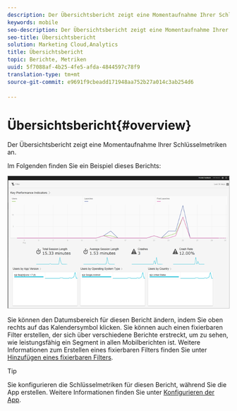 ```yaml
---
description: Der Übersichtsbericht zeigt eine Momentaufnahme Ihrer Schlüsselmetriken an.
keywords: mobile
seo-description: Der Übersichtsbericht zeigt eine Momentaufnahme Ihrer Schlüsselmetriken an.
seo-title: Übersichtsbericht
solution: Marketing Cloud,Analytics
title: Übersichtsbericht
topic: Berichte, Metriken
uuid: 5f7088af-4b25-4fe5-afda-4844597c78f9
translation-type: tm+mt
source-git-commit: e9691f9cbeadd171948aa752b27a014c3ab254d6

---
```



# Übersichtsbericht{#overview}

Der Übersichtsbericht zeigt eine Momentaufnahme Ihrer Schlüsselmetriken an.

Im Folgenden finden Sie ein Beispiel dieses Berichts:

![](assets/report_usage_overview.png)

Sie können den Datumsbereich für diesen Bericht ändern, indem Sie oben rechts auf das Kalendersymbol klicken. Sie können auch einen fixierbaren Filter erstellen, der sich über verschiedene Berichte erstreckt, um zu sehen, wie leistungsfähig ein Segment in allen Mobilberichten ist. Weitere Informationen zum Erstellen eines fixierbaren Filters finden Sie unter [Hinzufügen eines fixierbaren Filters](/help/using/usage/reports-customize/t-sticky-filter.md).

>[!TIP]
>
>Sie konfigurieren die Schlüsselmetriken für diesen Bericht, während Sie die App erstellen. Weitere Informationen finden Sie unter [Konfigurieren der App](/help/using/c-manage-app-settings/c-mob-confg-app/c-mob-confg-app.md).

